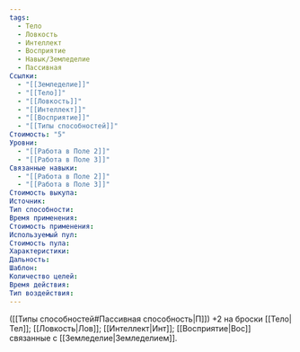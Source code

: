 ```yaml
---
tags:
  - Тело
  - Ловкость
  - Интеллект
  - Восприятие
  - Навык/Земледелие
  - Пассивная
Ссылки:
  - "[[Земледелие]]"
  - "[[Тело]]"
  - "[[Ловкость]]"
  - "[[Интеллект]]"
  - "[[Восприятие]]"
  - "[[Типы способностей]]"
Стоимость: "5"
Уровни:
  - "[[Работа в Поле 2]]"
  - "[[Работа в Поле 3]]"
Связанные навыки:
  - "[[Работа в Поле 2]]"
  - "[[Работа в Поле 3]]"
Стоимость выкупа:
Источник:
Тип способности:
Время применения:
Стоимость применения:
Используемый пул:
Стоимость пула:
Характеристики:
Дальность:
Шаблон:
Количество целей:
Время действия:
Тип воздействия:
---
```

([[Типы способностей#Пассивная способность|П]]) +2 на броски [[Тело|Тел]]; [[Ловкость|Лов]]; [[Интеллект|Инт]]; [[Восприятие|Вос]] связанные с [[Земледелие|Земледелием]].